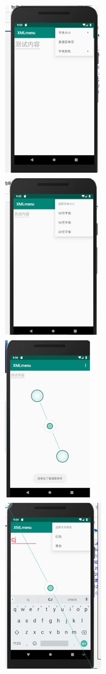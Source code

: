 ![1](https://github.com/cj000111/experiment3.3/blob/master/phone/1.jpg)

![2](https://github.com/cj000111/experiment3.3/blob/master/phone/2.jpg)

![3](https://github.com/cj000111/experiment3.3/blob/master/phone/3.jpg)

![4](https://github.com/cj000111/experiment3.3/blob/master/phone/4.jpg)
